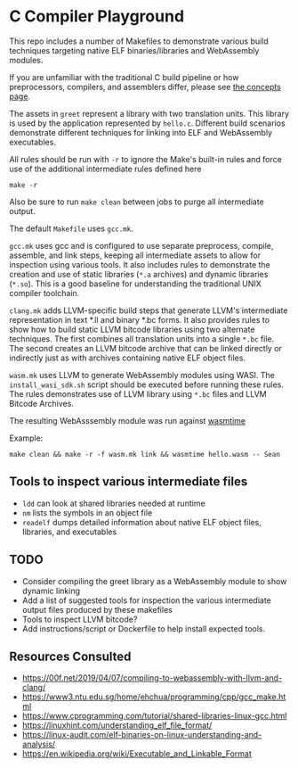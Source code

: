 # C Compiler Playground

This repo includes a number of Makefiles to demonstrate various build techniques targeting native ELF binaries/libraries and WebAssembly modules.

If you are unfamiliar with the traditional C build pipeline or how preprocessors, compilers, and assemblers differ, please see [the concepts page](./build_concepts.md).

The assets in `greet` represent a library with two translation units. This library is used by the application represented by `hello.c`. Different build scenarios demonstrate different techniques for linking into ELF and WebAssembly executables.

All rules should be run with `-r` to ignore the Make's built-in rules and force use of the additional intermediate rules defined here

`make -r`

Also be sure to run `make clean` between jobs to purge all intermediate output.

The default `Makefile` uses `gcc.mk`.

`gcc.mk` uses gcc and is configured to use separate preprocess, compile, assemble, and link steps, keeping all intermediate assets to allow for inspection using various tools. It also includes rules to demonstrate the creation and use of static libraries (`*.a` archives) and dynamic libraries (`*.so`). This is a good baseline for understanding the traditional UNIX compiler toolchain.

`clang.mk` adds LLVM-specific build steps that generate LLVM's intermediate representation in text *.ll and binary *.bc forms. It also provides rules to show how to build static LLVM bitcode libraries using two alternate techniques. The first combines all translation units into a single `*.bc` file. The second creates an LLVM bitcode archive that can be linked directly or indirectly just as with archives containing native ELF object files.

`wasm.mk` uses LLVM to generate WebAssembly modules using WASI. The `install_wasi_sdk.sh` script should be executed before running these rules. The rules demonstrates use of LLVM library using `*.bc` files and LLVM Bitcode Archives.

The resulting WebAsssembly module was run against [wasmtime](https://github.com/bytecodealliance/wasmtime)

Example:
```
make clean && make -r -f wasm.mk link && wasmtime hello.wasm -- Sean
```

## Tools to inspect various intermediate files
- `ldd` can look at shared libraries needed at runtime
- `nm` lists the symbols in an object file
- `readelf` dumps detailed information about native ELF object files, libraries, and executables

## TODO
- Consider compiling the greet library as a WebAssembly module to show dynamic linking
- Add a list of suggested tools for inspection the various intermediate output files produced by these makefiles
- Tools to inspect LLVM bitcode?
- Add instructions/script or Dockerfile to help install expected tools.

## Resources Consulted
- https://00f.net/2019/04/07/compiling-to-webassembly-with-llvm-and-clang/
- https://www3.ntu.edu.sg/home/ehchua/programming/cpp/gcc_make.html
- https://www.cprogramming.com/tutorial/shared-libraries-linux-gcc.html
- https://linuxhint.com/understanding_elf_file_format/
- https://linux-audit.com/elf-binaries-on-linux-understanding-and-analysis/
- https://en.wikipedia.org/wiki/Executable_and_Linkable_Format

